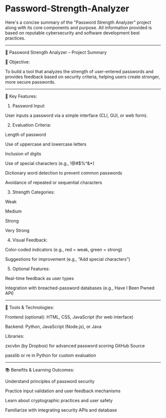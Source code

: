 # Password-Strength-Analyzer

Here's a concise summary of the "Password Strength Analyzer" project along with its core components and purpose. All information provided is based on reputable cybersecurity and software development best practices.


---

🔐 Password Strength Analyzer – Project Summary

🎯 Objective:

To build a tool that analyzes the strength of user-entered passwords and provides feedback based on security criteria, helping users create stronger, more secure passwords.


---

🧱 Key Features:

1. Password Input:

User inputs a password via a simple interface (CLI, GUI, or web form).



2. Evaluation Criteria:

Length of password

Use of uppercase and lowercase letters

Inclusion of digits

Use of special characters (e.g., !@#$%^&*)

Dictionary word detection to prevent common passwords

Avoidance of repeated or sequential characters



3. Strength Categories:

Weak

Medium

Strong

Very Strong



4. Visual Feedback:

Color-coded indicators (e.g., red = weak, green = strong)

Suggestions for improvement (e.g., “Add special characters”)



5. Optional Features:

Real-time feedback as user types

Integration with breached-password databases (e.g., Have I Been Pwned API)





---

🔧 Tools & Technologies:

Frontend (optional): HTML, CSS, JavaScript (for web interface)

Backend: Python, JavaScript (Node.js), or Java

Libraries:

zxcvbn (by Dropbox) for advanced password scoring GitHub Source

passlib or re in Python for custom evaluation




---

📚 Benefits & Learning Outcomes:

Understand principles of password security

Practice input validation and user feedback mechanisms

Learn about cryptographic practices and user safety

Familiarize with integrating security APIs and database
